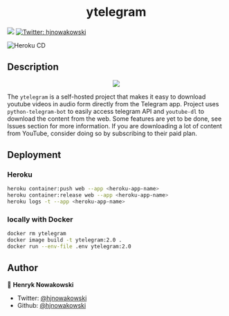 <h1 align="center">ytelegram</h1>

<p>
  <img src="https://img.shields.io/badge/version-0.9-blue.svg?cacheSeconds=2592000" />
  <a href="https://twitter.com/hjnowakowski">
    <img alt="Twitter: hjnowakowski" src="https://img.shields.io/twitter/follow/hjnowakowski.svg?style=social" target="_blank" />
  </a>
</p>

![Heroku CD](https://github.com/hjnowakowski/ytelegram/workflows/Heroku%20CD/badge.svg)

## Description

<div align="center"> 
<img src="readme-assets/ytelegram-demo.gif">
</div>

The `ytelegram` is a self-hosted project that makes it easy to download youtube videos in audio form directly from the Telegram app. Project uses `python-telegram-bot` to easily access telegram API and `youtube-dl` to download the content from the web. Some features are yet to be done, see Issues section for more information. If you are downloading a lot of content from YouTube, consider doing so by subscribing to their paid plan.

## Deployment

### Heroku

```bash
heroku container:push web --app <heroku-app-name>
heroku container:release web --app <heroku-app-name>
heroku logs -t --app <heroku-app-name>
```


### locally with Docker 

``` bash
docker rm ytelegram
docker image build -t ytelegram:2.0 .
docker run --env-file .env ytelegram:2.0
```

## Author

👤 **Henryk Nowakowski**

* Twitter: [@hjnowakowski](https://twitter.com/hjnowakowski)
* Github: [@hjnowakowski](https://github.com/hjnowakowski)


